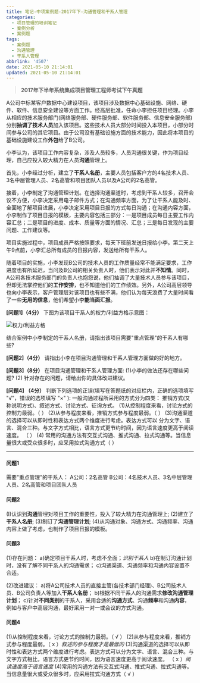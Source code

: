 ```yaml
---
title: 笔记-中项案例题-2017年下-沟通管理和干系人管理
categories:
  - 项目管理的培训笔记
  - 案例分析
  - 案例题
tags:
  - 案例题
  - 沟通管理
  - 干系人管理
abbrlink: '4507'
date: 2021-05-10 21:14:01
updated: 2021-05-10 21:14:01
---
```


> **2017年下半年系统集成项目管理工程师考试下午真题**

A公司中标某客户数据中心建设项目，该项目涉及数据中心基础设施、网络、硬件、软件、信息安全建设等方面工作。经高层批准，任命小李担任项目经理。小李从相应的技术服务部门(网络服务部、硬件服务部、软件服务部、信息安全服务部)分别**抽调了技术人员**加入该项目。这些技术人员大部分时间投入本项目，小部分时间参与公司的其它项目。由于公司没有基础设施方面的技术能力，因此将本项目的基础设施建设工作**外包**给了B公司。

小李认为，该项目工作内容复杂，涉及人员较多，人员沟通很关键，作为项目经理，自己应投入较大精力在人员**沟通**管理上。

首先，小李经过分析，建立了**干系人名册**，主要人员包括客户方的4名技术人员、3名中层管理人员、2名高管和项目团队人员以及A公司的2名高管。

接着，小李制定了沟通管理计划。在选择沟通渠道时，考虑到干系人较多，召开会议不方便，小李决定采用电子邮件方式；在沟通频率方面，为了让干系人能及时、全面地了解项目进展，小李决定采用项目日报的方式每日沟通；在沟通内容方面，小李制作了项目日报的模板，主要内容包括三部分：一是项目成员每日主要工作内容汇总；二是项目的进度、成本、质量等方面的情况、汇总；三是每日发现的主要问题、工作建议等。

项目实施过程中，项目成员严格按照要求，每天下班前发送日报给小李。第二天上午9点前，小李汇总所有成员的日报内容，发送给所有干系人。

随着项目的实施，小李发现B公司的技术人员的工作质量经常不能满足要求，工作进度也有所延迟，当问及B公司的相关负责人时，他们表示对此并**不知情**。同时，A公司各技术服务部门的负责人也抱怨说，他们抽调了大量技术人员参与该项目，但却无法掌控他们的**工作安排**，也不知道他们的工作绩效。另外，A公司高层领导也向小李表示，客户管理层对该项目也有些不满，他们认为每天浪费了大量时间看了一些**无用的信息**，他们希望小李**能当面汇报**。

**[问题1]（4分）**
下图为该项目干系人的权力/利益方格示意图：

![权力/利益方格](https://cdn.zenwu.site/upload/pic/2021/20210511103459.png)

结合案例中小李制定的干系人名册，请指出该项目需要"重点管理"的干系人有哪些?

**[问题2]（4分）**
请指出小李在项目沟通管理和干系人管理方面做的好的地方。

**[问题3]（8分）**
在项目沟通管理和干系人管理方面:
(1)小李的做法还存在哪些问题?
(2) 针对存在的问题，请给出你的具体改进建议。

**[问题4] （4分）**
判断下列选项的正误(填写在答题纸的对应栏内，正确的选项填写  "√"，错误的选项填写 "×" ):
一般沟通过程所采用的方式分为四类： 推销方式(又称说明方式)、叙述方式、讨论方式、征询方式。
(1)从控制程度来看，讨论方式的控制力最弱。（  ）
(2)从参与程度来看，推销方式参与程度最弱。（  ）
(3)沟通渠道的选择可以从即时性和表达方式两个维度进行考虑。表达方式可以 分为文字、语言、混合三种。与文字方式相比，语言方式更节约时间，因为语言速度更高于阅读速度。    （  ）
(4) 常用的沟通方法有交互式沟通、推式沟通、拉式沟通等。当信息量很大或受众很多时，应采用拉式沟通方式（  ）

<!-- more -->

---

#### 问题1

需要"重点管理"的干系人：
A公司：2名高管
B公司：4名技术人员、3名中层管理人员、2名高管和项目团队人员

#### 问题2

(I)认识到**沟通**管埋对项目工作的重要性，投入了较大精力在沟通管理上;
(2)建立了**干系人名册**;
(3)制订了**沟通管理计划**;
(4)从沟通对象、沟通方式、沟通频率、沟通内容上做了考虑，也制作了项目日报的模板。

#### 问题3

(1)存在问题：
a)确定项目干系人时，考虑不全面；*识别干系人*
b)在制订沟通计划时，没有了解不同干系人的沟通需求；
c)沟通渠道、沟通频率和沟通内容设置不合适。

(2)改进建议：
a)将A公司技术人员的直接主管(各技术部门经理)、B公司技术人员、B公司负责人等加入**干系人名册**；
b)根据不同干系人的沟通需求**修改沟通管理计划**；
c)针对**不同类别**的干系人，采用合适的**沟通方式**、沟通**频率**和沟通**内容**，例如与客户中高层沟通，最好采用一对一或会议的方式沟通。

#### 问题4

(1)从控制程度来看，讨论方式的控制力最弱。（ √ ）
(2)从参与程度来看，推销方式参与程度最弱。（ x ）*叙述的参与程度才是最低的*
(3)沟通渠道的选择可以从即时性和表达方式两个维度进行考虑。表达方式可以分为文字、语言、混合三种。与文字方式相比，语言方式更节约时间，因为语言速度更高于阅读速度。 （ x ）*阅读速度高于语言速度*
(4)常用的沟通方法有交互式沟通、推式沟通、拉式沟通等。当信息量很大或受众很多时，应采用拉式沟通方式（ √ ）

